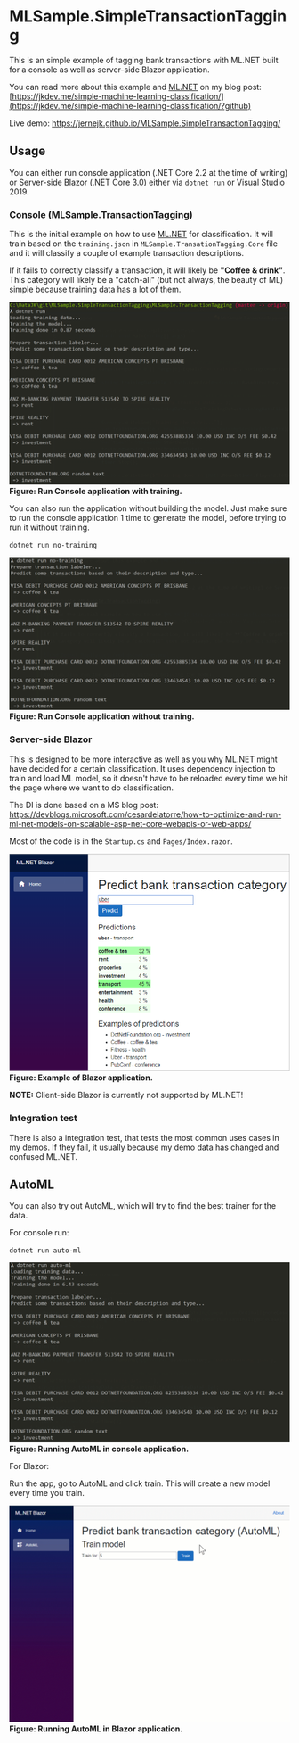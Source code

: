 # MLSample.SimpleTransactionTagging
This is an simple example of tagging bank transactions with ML.NET built for a console as well as server-side Blazor application.

You can read more about this example and [ML.NET](https://dotnet.microsoft.com/apps/machinelearning-ai/ml-dotnet) on my blog post: [https://jkdev.me/simple-machine-learning-classification/](https://jkdev.me/simple-machine-learning-classification/?github)

Live demo: https://jernejk.github.io/MLSample.SimpleTransactionTagging/

## Usage

You can either run console application (.NET Core 2.2 at the time of writing) or Server-side Blazor (.NET Core 3.0) either via `dotnet run` or Visual Studio 2019.

### Console (MLSample.TransactionTagging)

This is the initial example on how to use [ML.NET](https://dotnet.microsoft.com/apps/machinelearning-ai/ml-dotnet) for classification.
It will train based on the `training.json` in `MLSample.TransationTagging.Core` file and it will classify a couple of example transaction descriptions.

If it fails to correctly classify a transaction, it will likely be **"Coffee & drink"**.
This category will likely be a "catch-all" (but not always, the beauty of ML) simple because training data has a lot of them.

![Cmd Dotnet Run](assets/cmd-dotnet-run.png)
**Figure: Run Console application with training.**

You can also run the application without building the model.
Just make sure to run the console application 1 time to generate the model, before trying to run it without training.

`dotnet run no-training`

![Cmd Dotnet Run No Training](assets/cmd-dotnet-run-no-training.png)
**Figure: Run Console application without training.**

### Server-side Blazor

This is designed to be more interactive as well as you why ML.NET might have decided for a certain classification.
It uses dependency injection to train and load ML model, so it doesn't have to be reloaded every time we hit the page where we want to do classification.

The DI is done based on a MS blog post: https://devblogs.microsoft.com/cesardelatorre/how-to-optimize-and-run-ml-net-models-on-scalable-asp-net-core-webapis-or-web-apps/

Most of the code is in the `Startup.cs` and `Pages/Index.razor`.

![Blazor Uber Sample](assets/blazor-uber-sample.png)
**Figure: Example of Blazor application.**


**NOTE:** Client-side Blazor is currently not supported by ML.NET!

### Integration test

There is also a integration test, that tests the most common uses cases in my demos.
If they fail, it usually because my demo data has changed and confused ML.NET.

## AutoML

You can also try out AutoML, which will try to find the best trainer for the data.

For console run:

`dotnet run auto-ml`

![Cmd Dotnet Run Auto Ml](assets/cmd-dotnet-run-auto-ml.png)
**Figure: Running AutoML in console application.**

For Blazor:

Run the app, go to AutoML and click train. This will create a new model every time you train.

![Automl Blazor Training](assets/automl-blazor-training.gif)
**Figure: Running AutoML in Blazor application.**
